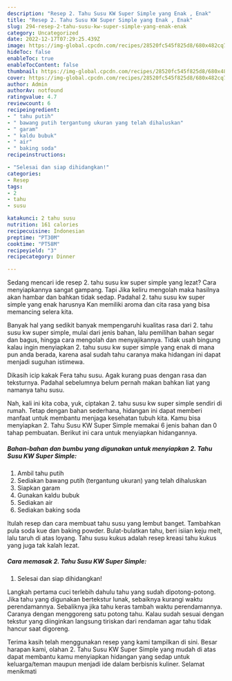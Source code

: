 ```yaml
---
description: "Resep 2. Tahu Susu KW Super Simple yang Enak , Enak"
title: "Resep 2. Tahu Susu KW Super Simple yang Enak , Enak"
slug: 294-resep-2-tahu-susu-kw-super-simple-yang-enak-enak
category: Uncategorized
date: 2022-12-17T07:29:25.439Z
image: https://img-global.cpcdn.com/recipes/28520fc545f825d8/680x482cq70/2-tahu-susu-kw-super-simple-foto-resep-utama.jpg
hideToc: false
enableToc: true
enableTocContent: false
thumbnail: https://img-global.cpcdn.com/recipes/28520fc545f825d8/680x482cq70/2-tahu-susu-kw-super-simple-foto-resep-utama.jpg
cover: https://img-global.cpcdn.com/recipes/28520fc545f825d8/680x482cq70/2-tahu-susu-kw-super-simple-foto-resep-utama.jpg
author: Admin
authorAv: notfound
ratingvalue: 4.7
reviewcount: 6
recipeingredient:
- " tahu putih"
- " bawang putih tergantung ukuran yang telah dihaluskan"
- " garam"
- " kaldu bubuk"
- " air"
- " baking soda"
recipeinstructions:

- "Selesai dan siap dihidangkan!"
categories:
- Resep
tags:
- 2
- tahu
- susu

katakunci: 2 tahu susu 
nutrition: 161 calories
recipecuisine: Indonesian
preptime: "PT30M"
cooktime: "PT58M"
recipeyield: "3"
recipecategory: Dinner

---
```



Sedang mencari ide resep 2. tahu susu kw super simple yang lezat? Cara menyiapkannya sangat gampang. Tapi Jika keliru mengolah maka hasilnya akan hambar dan bahkan tidak sedap. Padahal 2. tahu susu kw super simple yang enak harusnya Kan memiliki aroma dan cita rasa yang bisa memancing selera kita.


Banyak hal yang sedikit banyak mempengaruhi kualitas rasa dari 2. tahu susu kw super simple, mulai dari jenis bahan, lalu pemilihan bahan segar dan bagus, hingga cara mengolah dan menyajikannya. Tidak usah bingung kalau ingin menyiapkan 2. tahu susu kw super simple yang enak di mana pun anda berada, karena asal sudah tahu caranya maka hidangan ini dapat menjadi suguhan istimewa.

Dikasih icip kakak Fera tahu susu. Agak kurang puas dengan rasa dan teksturnya. Padahal sebelumnya belum pernah makan bahkan liat yang namanya tahu susu.


Nah, kali ini kita coba, yuk, ciptakan 2. tahu susu kw super simple sendiri di rumah. Tetap dengan bahan sederhana, hidangan ini dapat memberi manfaat untuk membantu menjaga kesehatan tubuh kita. Kamu bisa menyiapkan 2. Tahu Susu KW Super Simple memakai 6 jenis bahan dan 0 tahap pembuatan. Berikut ini cara untuk menyiapkan hidangannya.

<!--inarticleads1-->

##### Bahan-bahan dan bumbu yang digunakan untuk menyiapkan 2. Tahu Susu KW Super Simple:

1. Ambil  tahu putih
1. Sediakan  bawang putih (tergantung ukuran) yang telah dihaluskan
1. Siapkan  garam
1. Gunakan  kaldu bubuk
1. Sediakan  air
1. Sediakan  baking soda


Itulah resep dan cara membuat tahu susu yang lembut banget. Tambahkan pula soda kue dan baking powder. Bulat-bulatkan tahu, beri isiian keju melt, lalu taruh di atas loyang. Tahu susu kukus adalah resep kreasi tahu kukus yang juga tak kalah lezat. 

<!--inarticleads2-->

##### Cara memasak 2. Tahu Susu KW Super Simple:


1. Selesai dan siap dihidangkan!

Langkah pertama cuci terlebih dahulu tahu yang sudah dipotong-potong. Jika tahu yang digunakan bertekstur lunak, sebaiknya kurangi waktu perendamannya. Sebaliknya jika tahu keras tambah waktu perendamannya. Caranya dengan menggoreng satu potong tahu. Kalau sudah sesuai dengan tekstur yang diinginkan langsung tiriskan dari rendaman agar tahu tidak hancur saat digoreng. 

Terima kasih telah menggunakan resep yang kami tampilkan di sini. Besar harapan kami, olahan 2. Tahu Susu KW Super Simple yang mudah di atas dapat membantu kamu menyiapkan hidangan yang sedap untuk keluarga/teman maupun menjadi ide dalam berbisnis kuliner. Selamat menikmati
